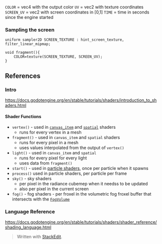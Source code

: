 
`COLOR` = vec4 with the output color
`UV` = vec2 with texture coordinates
`SCREEN_UV` = vec2 with screen coordinates in [0,1]
`TIME` = time in seconds since the engine started
### Sampling the screen
```hlsl
uniform sampler2D SCREEN_TEXTURE : hint_screen_texture, filter_linear_mipmap;

void fragment(){
	COLOR=texture(SCREEN_TEXTURE, SCREEN_UV);
}
```

## References
### Intro
https://docs.godotengine.org/en/stable/tutorials/shaders/introduction_to_shaders.html
#### Shader Functions
* `vertex()` - used in [`canvas_item`](https://docs.godotengine.org/en/stable/tutorials/shaders/shader_reference/canvas_item_shader.html#doc-canvas-item-shader) and [`spatial`](https://docs.godotengine.org/en/stable/tutorials/shaders/shader_reference/spatial_shader.html#doc-spatial-shader) shaders
	* runs for every vertex in a mesh
* `fragment()` - used in `canvas_item` and `spatial` shaders
	* runs for every pixel in a mesh
	* uses  values interpolated from the output of `vertex()`
* `light()` - used in `canvas_item` and `spatial` 
	* runs for every pixel for every light
	* uses data from `fragment()`
* `start()` - used in [particle shaders](https://docs.godotengine.org/en/stable/tutorials/shaders/shader_reference/particle_shader.html#doc-particle-shader), once per particle when it spawns
* `process()` used in particle shaders, per particle per frame
* `sky()` - sky shaders
	* per pixel in the radiance cubemep when it needss to be updated
	* also per pixel in the current screen
* `fog()` - fog shaders - per froxel in the volumetric fog froxel buffer that intersects with the [`FogVolume`](https://docs.godotengine.org/en/stable/classes/class_fogvolume.html#class-fogvolume)
### Language Reference
https://docs.godotengine.org/en/stable/tutorials/shaders/shader_reference/shading_language.html






> Written with [StackEdit](https://stackedit.io/).
<!--stackedit_data:
eyJoaXN0b3J5IjpbNjQzOTk5NDE1LC0xMzEyNjgwMDYsLTE0OT
U4NjE5NzldfQ==
-->